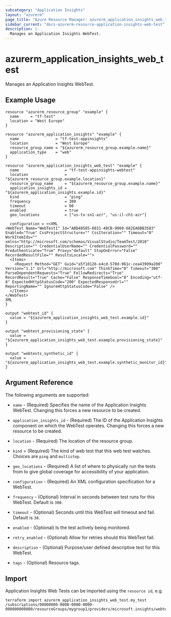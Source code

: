 ```yaml
---
subcategory: "Application Insights"
layout: "azurerm"
page_title: "Azure Resource Manager: azurerm_application_insights_web_test"
sidebar_current: "docs-azurerm-resource-application-insights-web-test"
description: |-
  Manages an Application Insights WebTest.
---
```


# azurerm_application_insights_web_test

Manages an Application Insights WebTest.

## Example Usage

```hcl
resource "azurerm_resource_group" "example" {
  name     = "tf-test"
  location = "West Europe"
}

resource "azurerm_application_insights" "example" {
  name                = "tf-test-appinsights"
  location            = "West Europe"
  resource_group_name = "${azurerm_resource_group.example.name}"
  application_type    = "web"
}

resource "azurerm_application_insights_web_test" "example" {
  name                    = "tf-test-appinsights-webtest"
  location                = "${azurerm_resource_group.example.location}"
  resource_group_name     = "${azurerm_resource_group.example.name}"
  application_insights_id = "${azurerm_application_insights.example.id}"
  kind                    = "ping"
  frequency               = 300
  timeout                 = 60
  enabled                 = true
  geo_locations           = ["us-tx-sn1-azr", "us-il-ch1-azr"]

  configuration = <<XML
<WebTest Name="WebTest1" Id="ABD48585-0831-40CB-9069-682EA6BB3583" Enabled="True" CssProjectStructure="" CssIteration="" Timeout="0" WorkItemIds="" xmlns="http://microsoft.com/schemas/VisualStudio/TeamTest/2010" Description="" CredentialUserName="" CredentialPassword="" PreAuthenticate="True" Proxy="default" StopOnError="False" RecordedResultFile="" ResultsLocale="">
  <Items>
    <Request Method="GET" Guid="a5f10126-e4cd-570d-961c-cea43999a200" Version="1.1" Url="http://microsoft.com" ThinkTime="0" Timeout="300" ParseDependentRequests="True" FollowRedirects="True" RecordResult="True" Cache="False" ResponseTimeGoal="0" Encoding="utf-8" ExpectedHttpStatusCode="200" ExpectedResponseUrl="" ReportingName="" IgnoreHttpStatusCode="False" />
  </Items>
</WebTest>
XML
}

output "webtest_id" {
  value = "${azurerm_application_insights_web_test.example.id}"
}

output "webtest_provisioning_state" {
  value = "${azurerm_application_insights_web_test.example.provisioning_state}"
}

output "webtests_synthetic_id" {
  value = "${azurerm_application_insights_web_test.example.synthetic_monitor_id}"
}
```

## Argument Reference

The following arguments are supported:

* `name` - (Required) Specifies the name of the Application Insights WebTest. Changing this forces a
    new resource to be created.

* `application_insights_id` - (Required) The ID of the Application Insights component on which the WebTest operates. Changing this forces a new resource to be created.

* `location` - (Required) The location of the resource group.

* `kind` = (Required) The kind of web test that this web test watches. Choices are `ping` and `multistep`.

* `geo_locations` - (Required) A list of where to physically run the tests from to give global coverage for accessibility of your application.

* `configuration` - (Required) An XML configuration specification for a WebTest.

* `frequency` - (Optional) Interval in seconds between test runs for this WebTest. Default is `300`.

* `timeout` - (Optional) Seconds until this WebTest will timeout and fail. Default is `30`.

* `enabled` - (Optional) Is the test actively being monitored.

* `retry_enabled` - (Optional) Allow for retries should this WebTest fail.

* `description` - (Optional) Purpose/user defined descriptive test for this WebTest.

* `tags` - (Optional) Resource tags.

## Import

Application Insights Web Tests can be imported using the `resource id`, e.g.

```shell
terraform import azurerm_application_insights_web_test.my_test /subscriptions/00000000-0000-0000-0000-000000000000/resourceGroups/mygroup1/providers/microsoft.insights/webtests/my_test
```
